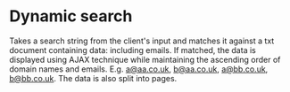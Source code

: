 # Dynamic search

Takes a search string from the client's input and matches it against a txt document containing data: including emails. If matched, the data is displayed using AJAX technique while maintaining the ascending order of domain names and emails. E.g. a@aa.co.uk, b@aa.co.uk, a@bb.co.uk, b@bb.co.uk. The data is also split into pages.
